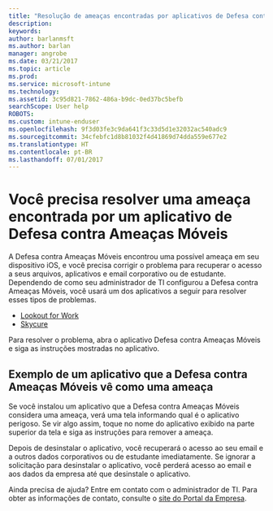 ```yaml
---
title: "Resolução de ameaças encontradas por aplicativos de Defesa contra Ameaças Móveis no iOS | Microsoft Docs"
description: 
keywords: 
author: barlanmsft
ms.author: barlan
manager: angrobe
ms.date: 03/21/2017
ms.topic: article
ms.prod: 
ms.service: microsoft-intune
ms.technology: 
ms.assetid: 3c95d821-7862-486a-b9dc-0ed37bc5befb
searchScope: User help
ROBOTS: 
ms.custom: intune-enduser
ms.openlocfilehash: 9f3d03fe3c9da641f3c33d5d1e32032ac540adc9
ms.sourcegitcommit: 34cfebfc1d8b81032f4d41869d74dda559e677e2
ms.translationtype: HT
ms.contentlocale: pt-BR
ms.lasthandoff: 07/01/2017
---
```

# <a name="you-need-to-resolve-a-threat-found-by-a-mobile-threat-defense-app"></a>Você precisa resolver uma ameaça encontrada por um aplicativo de Defesa contra Ameaças Móveis

A Defesa contra Ameaças Móveis encontrou uma possível ameaça em seu dispositivo iOS, e você precisa corrigir o problema para recuperar o acesso a seus arquivos, aplicativos e email corporativo ou de estudante. Dependendo de como seu administrador de TI configurou a Defesa contra Ameaças Móveis, você usará um dos aplicativos a seguir para resolver esses tipos de problemas.

* [Lookout for Work](you-need-to-resolve-a-threat-found-by-lookout-for-work-ios.md)
* [Skycure](you-need-to-resolve-a-threat-found-by-skycure-ios.md)

Para resolver o problema, abra o aplicativo Defesa contra Ameaças Móveis e siga as instruções mostradas no aplicativo.

## <a name="example-of-an-app-that-mobile-threat-defense-sees-as-a-threat"></a>Exemplo de um aplicativo que a Defesa contra Ameaças Móveis vê como uma ameaça

Se você instalou um aplicativo que a Defesa contra Ameaças Móveis considera uma ameaça, verá uma tela informando qual é o aplicativo perigoso. Se vir algo assim, toque no nome do aplicativo exibido na parte superior da tela e siga as instruções para remover a ameaça.

Depois de desinstalar o aplicativo, você recuperará o acesso ao seu email e a outros dados corporativos ou de estudante imediatamente. Se ignorar a solicitação para desinstalar o aplicativo, você perderá acesso ao email e aos dados da empresa até que desinstale o aplicativo.

Ainda precisa de ajuda? Entre em contato com o administrador de TI. Para obter as informações de contato, consulte o [site do Portal da Empresa](http://portal.manage.microsoft.com).
